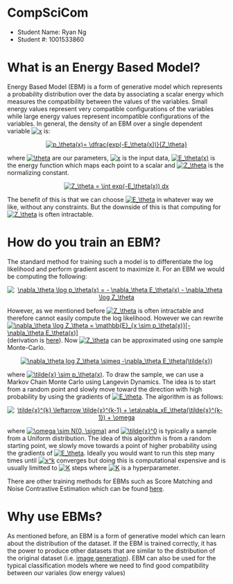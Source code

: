 # CompSciCom
- Student Name: Ryan Ng
- Student #: 1001533860

# What is an Energy Based Model?
Energy Based Model (EBM) is a form of generative model which represents a probability distribution over the data by associating a scalar energy which measures the compatibility between the values of the variables. Small energy values represent very compatible configurations of the variables while large energy values represent incompatible configurations of the variables. In general, the density of an EBM over a single dependent variable <a href="https://www.codecogs.com/eqnedit.php?latex=\inline&space;x" target="_blank"><img src="https://latex.codecogs.com/gif.latex?\inline&space;x" title="x" /></a> is:

<p align="center">
  <a href="https://www.codecogs.com/eqnedit.php?latex=\inline&space;p_\theta(x)=&space;\dfrac{exp(-E_\theta(x))}{Z_\theta}" target="_blank"><img          src="https://latex.codecogs.com/gif.latex?\inline&space;p_\theta(x)=&space;\dfrac{exp(-E_\theta(x))}{Z_\theta}" title="p_\theta(x)= \dfrac{exp(-E_\theta(x))}{Z_\theta}" /></a>
</p>

where <a href="https://www.codecogs.com/eqnedit.php?latex=\inline&space;\theta" target="_blank"><img src="https://latex.codecogs.com/gif.latex?\inline&space;\theta" title="\theta" /></a> are our parameters, <a href="https://www.codecogs.com/eqnedit.php?latex=\inline&space;x" target="_blank"><img src="https://latex.codecogs.com/gif.latex?\inline&space;x" title="x" /></a> is the input data, <a href="https://www.codecogs.com/eqnedit.php?latex=\inline&space;E_\theta(x)" target="_blank"><img src="https://latex.codecogs.com/gif.latex?\inline&space;E_\theta(x)" title="E_\theta(x)" /></a> is the energy function which maps each point to a scalar and <a href="https://www.codecogs.com/eqnedit.php?latex=\inline&space;Z_\theta" target="_blank"><img src="https://latex.codecogs.com/gif.latex?\inline&space;Z_\theta" title="Z_\theta" /></a> is the normalizing constant.

<p align="center">
  <a href="https://www.codecogs.com/eqnedit.php?latex=\inline&space;Z_\theta&space;=&space;\int&space;exp(-E_\theta(x))&space;dx" target="_blank"><img    src="https://latex.codecogs.com/gif.latex?\inline&space;Z_\theta&space;=&space;\int&space;exp(-E_\theta(x))&space;dx" title="Z_\theta = \int exp(-E_\theta(x)) dx" /></a>
</p>

The benefit of this is that we can choose <a href="https://www.codecogs.com/eqnedit.php?latex=\inline&space;E_\theta" target="_blank"><img src="https://latex.codecogs.com/gif.latex?\inline&space;E_\theta" title="E_\theta" /></a> in whatever way we like, without any constraints. But the downside of this is that computing for <a href="https://www.codecogs.com/eqnedit.php?latex=\inline&space;Z_\theta" target="_blank"><img src="https://latex.codecogs.com/gif.latex?\inline&space;Z_\theta" title="Z_\theta" /></a> is often intractable.

# How do you train an EBM?
The standard method for training such a model is to differentiate the log likelihood and perform gradient ascent to maximize it. For an EBM we would be computing the following:

<p align="center">
<a href="https://www.codecogs.com/eqnedit.php?latex=\inline&space;\nabla_\theta&space;\log&space;p_\theta(x)&space;=&space;-&space;\nabla_\theta&space;E_\theta(x)&space;-&space;\nabla_\theta&space;\log&space;Z_\theta" target="_blank"><img src="https://latex.codecogs.com/gif.latex?\inline&space;\nabla_\theta&space;\log&space;p_\theta(x)&space;=&space;-&space;\nabla_\theta&space;E_\theta(x)&space;-&space;\nabla_\theta&space;\log&space;Z_\theta" title="\nabla_\theta \log p_\theta(x) = - \nabla_\theta E_\theta(x) - \nabla_\theta \log Z_\theta" /></a>
</p>

However, as we mentioned before <a href="https://www.codecogs.com/eqnedit.php?latex=\inline&space;Z_\theta" target="_blank"><img src="https://latex.codecogs.com/gif.latex?\inline&space;Z_\theta" title="Z_\theta" /></a> is often intractable and therefore cannot easily compute the log likelihood. However we can rewrite <a href="https://www.codecogs.com/eqnedit.php?latex=\inline&space;\nabla_\theta&space;\log&space;Z_\theta&space;=&space;\mathbb{E}_{x&space;\sim&space;p_\theta(x)}[-\nabla_\theta&space;E_\theta(x)]" target="_blank"><img src="https://latex.codecogs.com/gif.latex?\inline&space;\nabla_\theta&space;\log&space;Z_\theta&space;=&space;\mathbb{E}_{x&space;\sim&space;p_\theta(x)}[-\nabla_\theta&space;E_\theta(x)]" title="\nabla_\theta \log Z_\theta = \mathbb{E}_{x \sim p_\theta(x)}[-\nabla_\theta E_\theta(x)]" /></a> (derivation is [here](https://arxiv.org/pdf/2101.03288.pdf)). Now <a href="https://www.codecogs.com/eqnedit.php?latex=\inline&space;Z_\theta" target="_blank"><img src="https://latex.codecogs.com/gif.latex?\inline&space;Z_\theta" title="Z_\theta" /></a> can be approximated using one sample Monte-Carlo.

<p align="center">
<a href="https://www.codecogs.com/eqnedit.php?latex=\inline&space;\nabla_\theta&space;log&space;Z_\theta&space;\simeq&space;-\nabla_\theta&space;E_\theta(\tilde{x})" target="_blank"><img src="https://latex.codecogs.com/gif.latex?\inline&space;\nabla_\theta&space;log&space;Z_\theta&space;\simeq&space;-\nabla_\theta&space;E_\theta(\tilde{x})" title="\nabla_\theta log Z_\theta \simeq -\nabla_\theta E_\theta(\tilde{x})" /></a>
</p>

where <a href="https://www.codecogs.com/eqnedit.php?latex=\inline&space;\tilde{x}&space;\sim&space;p_\theta(x)" target="_blank"><img src="https://latex.codecogs.com/gif.latex?\inline&space;\tilde{x}&space;\sim&space;p_\theta(x)" title="\tilde{x} \sim p_\theta(x)" /></a>. To draw the sample, we can use a Markov Chain Monte Carlo using Langevin Dynamics. The idea is to start from a random point and slowly move toward the direction with high probability by using the gradients of <a href="https://www.codecogs.com/eqnedit.php?latex=\inline&space;E_\theta" target="_blank"><img src="https://latex.codecogs.com/gif.latex?\inline&space;E_\theta" title="E_\theta" /></a>. The algorithm is as follows: 

<p align="center">
<a href="https://www.codecogs.com/eqnedit.php?latex=\inline&space;\tilde{x}^{k}&space;\leftarrow&space;\tilde{x}^{k-1}&space;&plus;&space;\eta\nabla_xE_\theta(\tilde{x}^{k-1})&space;&plus;&space;\omega" target="_blank"><img src="https://latex.codecogs.com/gif.latex?\inline&space;\tilde{x}^{k}&space;\leftarrow&space;\tilde{x}^{k-1}&space;&plus;&space;\eta\nabla_xE_\theta(\tilde{x}^{k-1})&space;&plus;&space;\omega" title="\tilde{x}^{k} \leftarrow \tilde{x}^{k-1} + \eta\nabla_xE_\theta(\tilde{x}^{k-1}) + \omega" /></a>
</p>

where <a href="https://www.codecogs.com/eqnedit.php?latex=\inline&space;\omega&space;\sim&space;N(0,&space;\sigma)" target="_blank"><img src="https://latex.codecogs.com/gif.latex?\inline&space;\omega&space;\sim&space;N(0,&space;\sigma)" title="\omega \sim N(0, \sigma)" /></a> and <a href="https://www.codecogs.com/eqnedit.php?latex=\inline&space;\tilde{x}^0" target="_blank"><img src="https://latex.codecogs.com/gif.latex?\inline&space;\tilde{x}^0" title="\tilde{x}^0" /></a> is typically a sample from a Uniform distribution. The idea of this algorithm is from a random starting point, we slowly move towards a point of higher probability using the gradients of <a href="https://www.codecogs.com/eqnedit.php?latex=\inline&space;E_\theta" target="_blank"><img src="https://latex.codecogs.com/gif.latex?\inline&space;E_\theta" title="E_\theta" /></a>. Ideally you would want to run this step many times until <a href="https://www.codecogs.com/eqnedit.php?latex=\inline&space;x^k" target="_blank"><img src="https://latex.codecogs.com/gif.latex?\inline&space;x^k" title="x^k" /></a> converges but doing this is computational expensive and is usually limitted to <a href="https://www.codecogs.com/eqnedit.php?latex=\inline&space;K" target="_blank"><img src="https://latex.codecogs.com/gif.latex?\inline&space;K" title="K" /></a> steps where <a href="https://www.codecogs.com/eqnedit.php?latex=\inline&space;K" target="_blank"><img src="https://latex.codecogs.com/gif.latex?\inline&space;K" title="K" /></a> is a hyperparameter.

There are other training methods for EBMs such as Score Matching and Noise Contrastive Estimation which can be found [here](https://arxiv.org/pdf/2101.03288.pdf).

# Why use EBMs?
As mentioned before, an EBM is a form  of generative model which can learn about the distribution of the dataset. If the EBM is trained correctly, it has the power to produce other datasets that are similar to the distribution of the original dataset (i.e. [image generation](https://uvadlc-notebooks.readthedocs.io/en/latest/tutorial_notebooks/tutorial8/Deep_Energy_Models.html)). EBM can also be used for the typical classification models where we need to find good compatibility between our variales (low energy values)
